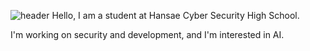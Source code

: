
![header](https://capsule-render.vercel.app/api?type=egg&color=gradient&height=300&section=footer&text=Hello%20I`m%20Security-Development&fontSize=90)
Hello, I am a student at Hansae Cyber ​​Security High School.

I'm working on security and development, and I'm interested in AI.
